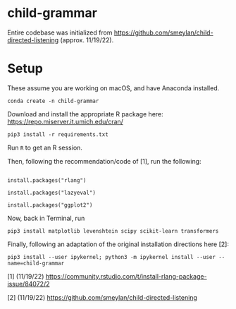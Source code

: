 # child-grammar

Entire codebase was initialized from https://github.com/smeylan/child-directed-listening (approx. 11/19/22).


# Setup

These assume you are working on macOS, and have Anaconda installed. 

```conda create -n child-grammar```

Download and install the appropriate R package here: https://repo.miserver.it.umich.edu/cran/

```pip3 install -r requirements.txt```

Run ```R``` to get an R session.

Then, following the recommendation/code of [1], run the following:

```

install.packages("rlang")

install.packages("lazyeval")

install.packages("ggplot2")

```

Now, back in Terminal, run

```pip3 install matplotlib levenshtein scipy scikit-learn transformers```

Finally, following an adaptation of the original installation directions here [2]:

```pip3 install --user ipykernel; python3 -m ipykernel install --user --name=child-grammar```

[1] (11/19/22) https://community.rstudio.com/t/install-rlang-package-issue/84072/2

[2] (11/19/22) https://github.com/smeylan/child-directed-listening